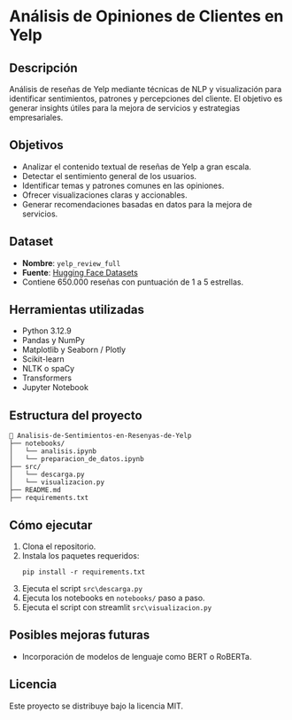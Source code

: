 # Análisis de Opiniones de Clientes en Yelp

## Descripción
Análisis de reseñas de Yelp mediante técnicas de NLP y visualización para identificar sentimientos, patrones y percepciones del cliente. El objetivo es generar insights útiles para la mejora de servicios y estrategias empresariales.

## Objetivos
- Analizar el contenido textual de reseñas de Yelp a gran escala.
- Detectar el sentimiento general de los usuarios.
- Identificar temas y patrones comunes en las opiniones.
- Ofrecer visualizaciones claras y accionables.
- Generar recomendaciones basadas en datos para la mejora de servicios.

## Dataset
- **Nombre**: `yelp_review_full`
- **Fuente**: [Hugging Face Datasets](https://huggingface.co/datasets/yelp_review_full)
- Contiene 650.000 reseñas con puntuación de 1 a 5 estrellas.

## Herramientas utilizadas
- Python 3.12.9
- Pandas y NumPy
- Matplotlib y Seaborn / Plotly
- Scikit-learn
- NLTK o spaCy
- Transformers
- Jupyter Notebook

## Estructura del proyecto
```
📁 Analisis-de-Sentimientos-en-Resenyas-de-Yelp
├── notebooks/
│   └── analisis.ipynb
│   └── preparacion_de_datos.ipynb
├── src/
│   └── descarga.py
│   └── visualizacion.py
├── README.md
├── requirements.txt
```

## Cómo ejecutar
1. Clona el repositorio.
2. Instala los paquetes requeridos:
   ```
   pip install -r requirements.txt
   ```
3. Ejecuta el script `src\descarga.py`
4. Ejecuta los notebooks en `notebooks/` paso a paso.
5. Ejecuta el script con streamlit `src\visualizacion.py`

## Posibles mejoras futuras
- Incorporación de modelos de lenguaje como BERT o RoBERTa.

## Licencia
Este proyecto se distribuye bajo la licencia MIT.
